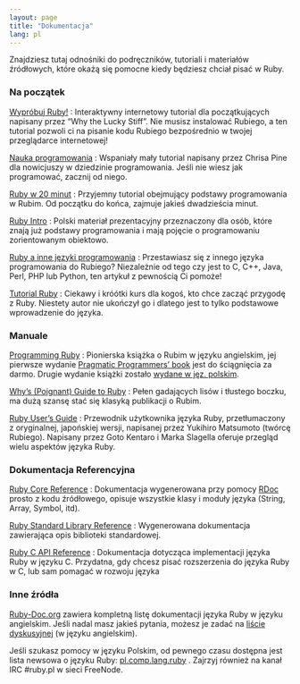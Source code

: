 ```yaml
---
layout: page
title: "Dokumentacja"
lang: pl
---
```


Znajdziesz tutaj odnośniki do podręczników, tutoriali i materiałów
źródłowych, które okażą się pomocne kiedy będziesz chciał pisać w Ruby.

### Na początek

[Wypróbuj Ruby!][1]
: Interaktywny internetowy tutorial dla początkujących napisany przez
  “Why the Lucky Stiff”. Nie musisz instalować Rubiego, a ten tutorial
  pozwoli ci na pisanie kodu Rubiego bezpośrednio w twojej przeglądarce
  internetowej!

[Nauka programowania][2]
: Wspaniały mały tutorial napisany przez Chrisa Pine dla nowicjuszy w
  dziedzinie programowania. Jeśli nie wiesz jak programować, zacznij od
  niego.

[Ruby w 20 minut](/pl/dokumentacja/ruby-w-20-minut/)
: Przyjemny tutorial obejmujący podstawy programowania w Rubim. Od
  początku do końca, zajmuje jakieś dwadzieścia minut.

[Ruby Intro][3]
: Polski materiał prezentacyjny przeznaczony dla osób, które znają już
  podstawy programowania i mają pojęcie o programowaniu zorientowanym
  obiektowo.

[Ruby a inne języki programowania](/pl/dokumentacja/ruby-a-inne-jezyki-programowania/)
: Przestawiasz się z innego języka programowania do Rubiego? Niezależnie
  od tego czy jest to C, C++, Java, Perl, PHP lub Python, ten artykuł z
  pewnością Ci pomoże!

[Tutorial Ruby][4]
: Ciekawy i króótki kurs dla kogoś, kto chce zacząć przygodę z Ruby.
  Niestety autor nie ukończył go i dlatego jest to tylko podstawowe
  wprowadzenie do języka.
### Manuale

[Programming Ruby][5]
: Pionierska książka o Rubim w języku angielskim, jej pierwsze wydanie
  [Pragmatic Programmers’ book][6] jest do ściągnięcia za darmo. Drugie
  wydanie książki zostało [wydane w jęz. polskim][7].

[Why’s (Poignant) Guide to Ruby][8]
: Pełen gadających lisów i tłustego boczku, ma dużą szansę stać się
  klasyką publikacji o Rubim.

[Ruby User’s Guide][9]
: Przewodnik użytkownika języka Ruby, przetłumaczony z oryginalnej,
  japońskiej wersji, napisanej przez Yukihiro Matsumoto (twórcę
  Rubiego). Napisany przez Goto Kentaro i Marka Slagella oferuje
  przegląd wielu aspektów języka Ruby.

### Dokumentacja Referencyjna

[Ruby Core Reference][10]
: Dokumentacja wygenerowana przy pomocy [RDoc][11] prosto z kodu
  źródłowego, opisuje wszystkie klasy i moduły języka (String, Array,
  Symbol, itd).

[Ruby Standard Library Reference][12]
: Wygenerowana dokumentacja zawierająca opis biblioteki standardowej.

[Ruby C API Reference][13]
: Dokumentacja dotycząca implementacji języka Ruby w języku C.
  Przydatna, gdy chcesz pisać rozszerzenia do języka Ruby w C, lub sam
  pomagać w rozwoju języka

### Inne źródła

[Ruby-Doc.org][14] zawiera kompletną listę dokumentacji języka Ruby w
języku angielskim. Jeśli nadal masz jakieś pytania, możesz je zadać na
[liście dyskusyjnej](/en/community/mailing-lists/) (w języku
angielskim).

Jeśli szukasz pomocy w języku Polskim, od pewnego czasu dostępna jest
lista newsowa o języku Ruby: [pl.comp.lang.ruby][15] . Zajrzyj również
na kanał IRC #ruby.pl w sieci FreeNode.



[1]: http://tryruby.org/ 
[2]: http://pine.fm/LearnToProgram/ 
[3]: http://www.apohllo.pl/dydaktyka/ruby/intro/ 
[4]: http://www.stifflog.com/pl/ruby.html 
[5]: http://www.ruby-doc.org/docs/ProgrammingRuby/ 
[6]: http://pragmaticprogrammer.com/titles/ruby/index.html 
[7]: http://helion.pl/ksiazki/prruby.htm 
[8]: http://mislav.uniqpath.com/poignant-guide/book/ 
[9]: http://www.rubyist.net/~slagell/ruby/ 
[10]: http://www.ruby-doc.org/core 
[11]: http://rdoc.sourceforge.net 
[12]: http://www.ruby-doc.org/stdlib 
[13]: http://www.ruby-doc.org/doxygen/current/ 
[14]: http://ruby-doc.org 
[15]: http://groups.google.com/group/pl.comp.lang.ruby?lnk=srg 
